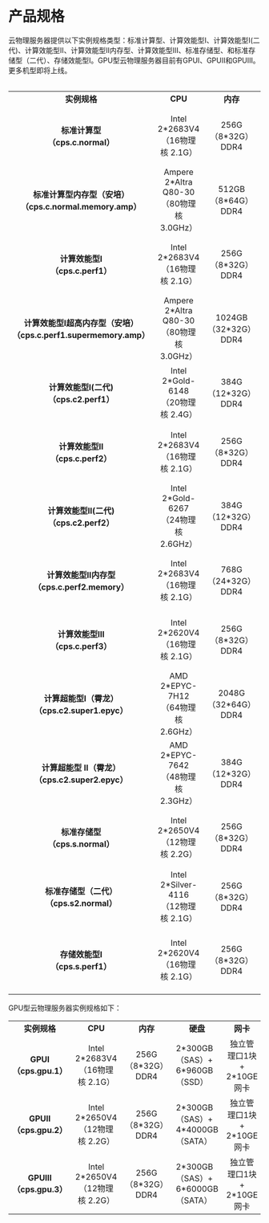 # 产品规格

云物理服务器提供以下实例规格类型：标准计算型、计算效能型Ⅰ、计算效能型Ⅰ(二代)、计算效能型Ⅱ、计算效能型Ⅱ内存型、计算效能型Ⅲ、标准存储型、和标准存储型（二代）、存储效能型Ⅰ。GPU型云物理服务器目前有GPUⅠ、GPUⅡ和GPUⅢ。更多机型即将上线。

<table align="center" >
<table>
    <tr>
        <td align="center"><B>实例规格</B></td> 
        <td align="center"><B>CPU</B></td> 
		    <td align="center"><B>内存</B></td>
		    <td align="center"><B>硬盘</B></td>
		    <td align="center"><B>网卡</B></td>
	    <td align="center"><B>支持RAID模式</B></td>
    </tr>
    <tr>   
        <td align="center"><B>标准计算型<br/>（cps.c.normal）<B></td>
		    <td align="center">Intel 2*2683V4<br/>（16物理核 2.1G）</td>
		    <td align="center">256G（8*32G）DDR4</td>
		    <td >2*300GB（SAS）+<br/>2*800GB（SSD）</td>
		    <td align="center">独立管理口1块+<br/>2*10GE网卡</td>
		<td align="center">NO RAID/RAID0/RAID1</td>
    </tr>
    <tr>   
        <td align="center"><B>标准计算型内存型（安培）<br/>（cps.c.normal.memory.amp）<B></td>
		    <td align="center">Ampere 2*Altra Q80-30 <br/>（80物理核 3.0GHz）</td>
		    <td align="center">512GB（8*64G）DDR4</td>
		    <td >1*240GB（SSD）</td>
		    <td align="center">独立管理口1块+<br/>2*25GE网卡</td>
		<td align="center">NO RAID</td>
    </tr>
	  <tr>   
        <td align="center"><B>计算效能型Ⅰ<br/>（cps.c.perf1）<B></td>
		    <td align="center">Intel 2*2683V4<br/>（16物理核 2.1G）</td>
		    <td align="center">256G（8*32G）DDR4</td>
		    <td >2*300GB（SAS）+<br/>1*4000GB（NVME）</td>
		    <td align="center">独立管理口1块+<br/>2*10GE网卡</td>
		<td align="center">NO RAID</td>
    </tr>
	  <tr>   
        <td align="center"><B>计算效能型Ⅰ超高内存型（安培）<br/>（cps.c.perf1.supermemory.amp）<B></td>
		    <td align="center">Ampere 2*Altra Q80-30<br/>（80物理核 3.0GHz）</td>
		    <td align="center">1024GB（32*32G）DDR4</td>
		    <td >1*3.84TB（NVME）</td>
		    <td align="center">独立管理口1块+<br/>2*25GE网卡</td>
		<td align="center">NO RAID</td>
    </tr>
    <tr>   
        <td align="center"><B>计算效能型Ⅰ(二代)<br/>（cps.c2.perf1）<B></td>
		    <td align="center">Intel 2*Gold-6148<br/>（20物理核 2.4G）</td>
		    <td align="center">384G（12*32G）DDR4</td>
		    <td >1*240GB（SSD）+<br/>1*2TB（NVME）</td>
		    <td align="center">独立管理口1块+<br/>2*10GE网卡</td>
		<td align="center">NO RAID</td>
    </tr>
    <tr>   
        <td align="center"><B>计算效能型Ⅱ<br/>（cps.c.perf2）<B></td>
		    <td align="center">Intel 2*2683V4<br/>（16物理核 2.1G）</td>
		    <td align="center">256G（8*32G）DDR4</td>
		    <td >1*240GB（SSD）+<br/>16*960GB（SSD）</td>
		    <td align="center">独立管理口1块+<br/>2*10GE网卡</td>
		<td align="center">NO RAID/RAID0/RAID1/RAID10</td>
    </tr>
    <tr>   
        <td align="center"><B>计算效能型Ⅱ(二代)<br/>（cps.c2.perf2）<B></td>
		    <td align="center">Intel 2*Gold-6267<br/>（24物理核 2.6GHz）</td>
		    <td align="center">384G（12*32G）DDR4</td>
		    <td >2*240GB（SSD）+16*960GB（SSD）</td>
		    <td align="center">独立管理口1块+<br/>2*10GE网卡</td>
		<td align="center">NO RAID/RAID0/RAID1/RAID10</td>
    </tr>
    <tr>   
        <td align="center"><B>计算效能型Ⅱ内存型<br/>（cps.c.perf2.memory）<B></td>
		    <td align="center">Intel 2*2683V4<br/>（16物理核 2.1G）</td>
		    <td align="center">768G（24*32G）DDR4</td>
		    <td >2*960GB（SSD）+<br/>14*960G（SATA）</td>
		    <td align="center">独立管理口1块+<br/>2*10GE网卡</td>
		<td align="center">RAID10</td>
    </tr>
    <tr>   
        <td align="center"><B>计算效能型Ⅲ<br/>（cps.c.perf3）<B></td>
		    <td align="center">Intel 2*2620V4<br/>（16物理核 2.1G）</td>
		    <td align="center">256G（8*32G）DDR4</td>
		    <td >1*960GB（SSD）+<br/>7*960G（SSD）</td>
		    <td align="center">独立管理口1块+<br/>2*10GE网卡</td>
		<td align="center">RAID5+1hotspare</td>
    </tr>
     <tr>   
        <td align="center"><B>计算超能型Ⅰ（霄龙）<br/>（cps.c2.super1.epyc）<B></td>
		    <td align="center">AMD 2*EPYC-7H12<br/>（64物理核 2.6GHz）</td>
		    <td align="center">2048G（32*64G）DDR4</td>
		    <td >1*240GB SSD+<br/>1*3.84T NVMe</td>
		    <td align="center">独立管理口1块+<br/>1*25GE网卡</td>
		<td align="center">NO RAID</td>
    </tr>
    <tr>   
        <td align="center"><B>计算超能型 Ⅱ（霄龙）<br/>（cps.c2.super2.epyc）<B></td>
		    <td align="center">AMD 2*EPYC-7642<br/>（48物理核 2.3GHz）</td>
		    <td align="center">384G（12*32G）DDR4</td>
		    <td >2*240GB SSD+<br/>8*1.92T SSD</td>
		    <td align="center">独立管理口1块+<br/>2*25GE网卡</td>
		<td align="center">NO RAID/RAID0/RAID1/RAID10</td>
    </tr>
    <tr>   
        <td align="center"><B>标准存储型<br/>（cps.s.normal）<B></td>
		    <td align="center">Intel 2*2650V4<br/>（12物理核 2.2G）</td>
		    <td align="center">256G（8*32G）DDR4</td>
		    <td >2*300GB（SAS）+<br/>12*6TB（SATA）</td>
		    <td align="center">独立管理口1块+<br/>2*10GE网卡</td>
		<td align="center">NO RAID</td>
    </tr>
    <tr>   
        <td align="center"><B>标准存储型（二代）<br/>（cps.s2.normal）<B></td>
		    <td align="center">Intel 2*Silver-4116<br/>（12物理核 2.1G）</td>
		    <td align="center">256G（8*32G）DDR4</td>
		    <td >2*300GB（SAS）+<br/>12*10TB（SATA）</td>
		    <td align="center">独立管理口1块+<br/>2*10GE网卡</td>
		<td align="center">NO RAID/RAID0/RAID1/RAID10</td>
    </tr>
    <tr>   
        <td align="center"><B>存储效能型Ⅰ<br/>（cps.s.perf1）<B></td>
		    <td align="center">Intel 2*2620V4<br/>（16物理核 2.1G）</td>
		    <td align="center">256G（8*32G）DDR4</td>
		    <td >1*480GB（SSD）+<br/>12*6000G +<br/>1*4TB（NVME）</td>
		    <td align="center">独立管理口1块+<br/>2*10GE网卡</td>
		<td align="center">RAID 5+1hotspare + NO RAID</td>
    </tr>
</table>

GPU型云物理服务器实例规格如下：

<table>
    <tr>
        <td align="center"><B>实例规格</B></td> 
        <td align="center"><B>CPU</B></td> 
		    <td align="center"><B>内存</B></td>
		    <td align="center"><B>硬盘</B></td>
		    <td align="center"><B>网卡</B></td>
	    	<td align="center" ><B>GPU</B></td>
	    <td align="center"><B>支持RAID模式</B></td>
    </tr>
    <tr>   
        <td align="center"><B>GPUⅠ<br/>（cps.gpu.1）<B></td>
		    <td align="center">Intel 2*2683V4<br/>（16物理核 2.1G）</td>
		    <td align="center">256G（8*32G）DDR4</td>
		    <td >2*300GB（SAS）+<br/>6*960GB（SSD）</td>
		    <td align="center">独立管理口1块+<br/>2*10GE网卡</td>
		<td align="center">NVIDIA P40*4</td>
		<td align="center">NO RAID/RAID0/RAID10</td>
    </tr>
    <tr>   
        <td align="center"><B>GPUⅡ<br/>（cps.gpu.2）<B></td>
		    <td align="center">Intel 2*2650V4<br/>（12物理核 2.2G）</td>
		    <td align="center">256G（8*32G）DDR4</td>
		    <td >2*300GB（SAS）+<br/>4*4000GB（SATA）</td>
		    <td align="center">独立管理口1块+<br/>2*10GE网卡</td>
		<td align="center">NVIDIA P40*4</td>
		<td align="center">NO RAID/RAID0/RAID10</td>
    </tr>
    <tr>   
        <td align="center"><B>GPUⅢ<br/>（cps.gpu.3）<B></td>
		    <td align="center">Intel 2*2650V4<br/>（12物理核 2.2G）</td>
		    <td align="center">256G（8*32G）DDR4</td>
		    <td >2*300GB（SAS）+<br/>6*6000GB（SATA）</td>
		    <td align="center">独立管理口1块+<br/>2*10GE网卡</td>
		<td align="center">NVIDIA V100*4</td>
		<td align="center">NO RAID/RAID0/RAID10</td>
    </tr>
</table>
